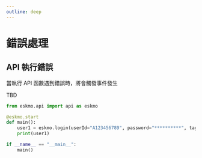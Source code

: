 ```yaml
---
outline: deep
---
```


# 錯誤處理

## API 執行錯誤

當執行 API 函數遇到錯誤時，將會觸發事件發生

TBD

```python
from eskmo.api import api as eskmo

@eskmo.start
def main():
    user1 = eskmo.login(userId="A123456789", password="**********", tag=tag1)
    print(user1)

if __name__ == "__main__":
    main()
```
